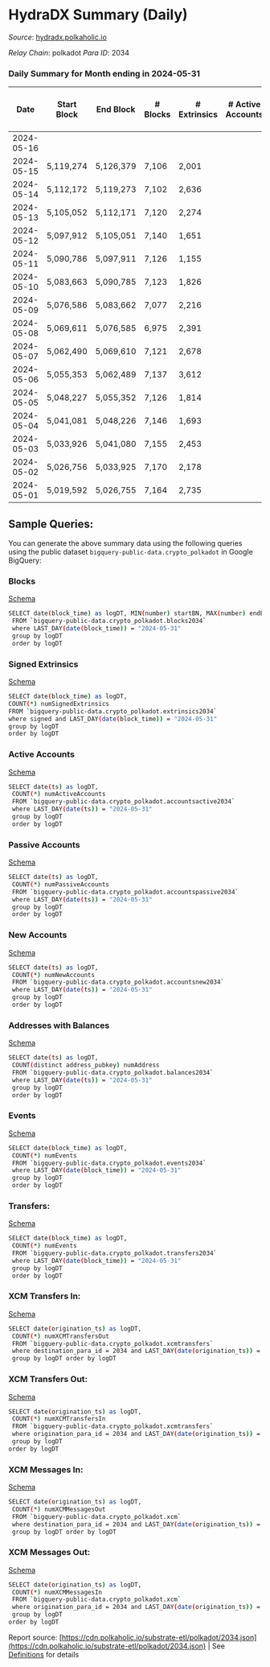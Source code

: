 # HydraDX Summary (Daily)

_Source_: [hydradx.polkaholic.io](https://hydradx.polkaholic.io)

*Relay Chain*: polkadot
*Para ID*: 2034



### Daily Summary for Month ending in 2024-05-31


| Date    | Start Block | End Block | # Blocks | # Extrinsics | # Active Accounts | # Passive Accounts | # New Accounts | # Addresses | # Events  | # Transfers ($USD) | # XCM Transfers In ($USD) | # XCM Transfers Out ($USD) | # XCM In | # XCM Out | Issues |
|---------|-------------|-----------|----------|--------------|-------------------|--------------------|----------------|-------------|-----------|--------------------|---------------------------|----------------------------|----------|-----------|--------|
| 2024-05-16 |  |  |  |  |  |  |  |  |  |   |   |   |  |  |  |
| 2024-05-15 | 5,119,274 | 5,126,379 | 7,106 | 2,001 |  |  |  | 34,325 | 99,102 | 16,270  |   |   |  |  |  |
| 2024-05-14 | 5,112,172 | 5,119,273 | 7,102 | 2,636 |  |  |  | 32,771 | 99,245 | 14,958  |   |   |  |  |  |
| 2024-05-13 | 5,105,052 | 5,112,171 | 7,120 | 2,274 |  |  |  | 34,275 | 99,366 | 15,809  |   |   |  |  |  |
| 2024-05-12 | 5,097,912 | 5,105,051 | 7,140 | 1,651 |  |  |  | 34,256 | 82,290 | 12,478  |   |   |  |  |  |
| 2024-05-11 | 5,090,786 | 5,097,911 | 7,126 | 1,155 |  |  |  | 34,247 | 75,441 | 11,629  |   |   |  |  |  |
| 2024-05-10 | 5,083,663 | 5,090,785 | 7,123 | 1,826 |  |  |  | 34,229 | 89,285 | 14,074  |   |   |  |  |  |
| 2024-05-09 | 5,076,586 | 5,083,662 | 7,077 | 2,216 |  |  |  | 34,201 | 96,205 | 15,306  |   |   |  |  |  |
| 2024-05-08 | 5,069,611 | 5,076,585 | 6,975 | 2,391 |  |  |  | 34,173 | 102,104 | 16,423  |   |   |  |  |  |
| 2024-05-07 | 5,062,490 | 5,069,610 | 7,121 | 2,678 |  |  |  | 34,140 | 100,780 | 15,324  |   |   |  |  |  |
| 2024-05-06 | 5,055,353 | 5,062,489 | 7,137 | 3,612 |  |  |  | 33,684 | 113,737 | 16,778  |   |   |  |  |  |
| 2024-05-05 | 5,048,227 | 5,055,352 | 7,126 | 1,814 |  |  |  | 34,114 | 88,772 | 13,771  |   |   |  |  |  |
| 2024-05-04 | 5,041,081 | 5,048,226 | 7,146 | 1,693 |  |  |  | 34,096 | 113,056 | 17,290  |   |   |  |  |  |
| 2024-05-03 | 5,033,926 | 5,041,080 | 7,155 | 2,453 |  |  |  | 34,067 | 99,260 | 15,436  |   |   |  |  |  |
| 2024-05-02 | 5,026,756 | 5,033,925 | 7,170 | 2,178 |  |  |  | 34,040 | 94,714 | 14,518  |   |   |  |  |  |
| 2024-05-01 | 5,019,592 | 5,026,755 | 7,164 | 2,735 |  |  |  | 34,013 | 112,012 | 18,153  |   |   |  |  |  |

## Sample Queries:
You can generate the above summary data using the following queries using the public dataset `bigquery-public-data.crypto_polkadot` in Google BigQuery:


### Blocks 

[Schema](https://github.com/colorfulnotion/substrate-etl/blob/main/schema/blocks.json)

```bash
SELECT date(block_time) as logDT, MIN(number) startBN, MAX(number) endBN, COUNT(*) numBlocks 
 FROM `bigquery-public-data.crypto_polkadot.blocks2034`  
 where LAST_DAY(date(block_time)) = "2024-05-31" 
 group by logDT 
 order by logDT
```

### Signed Extrinsics 

[Schema](https://github.com/colorfulnotion/substrate-etl/blob/main/schema/extrinsics.json)

```bash
SELECT date(block_time) as logDT, 
COUNT(*) numSignedExtrinsics 
FROM `bigquery-public-data.crypto_polkadot.extrinsics2034`  
where signed and LAST_DAY(date(block_time)) = "2024-05-31" 
group by logDT 
order by logDT
```

### Active Accounts 

[Schema](https://github.com/colorfulnotion/substrate-etl/blob/main/schema/accountsactive.json)

```bash
SELECT date(ts) as logDT, 
 COUNT(*) numActiveAccounts 
 FROM `bigquery-public-data.crypto_polkadot.accountsactive2034` 
 where LAST_DAY(date(ts)) = "2024-05-31" 
 group by logDT 
 order by logDT
```

### Passive Accounts 

[Schema](https://github.com/colorfulnotion/substrate-etl/blob/main/schema/accountspassive.json)

```bash
SELECT date(ts) as logDT, 
 COUNT(*) numPassiveAccounts 
 FROM `bigquery-public-data.crypto_polkadot.accountspassive2034` 
 where LAST_DAY(date(ts)) = "2024-05-31" 
 group by logDT 
 order by logDT
```

### New Accounts 

[Schema](https://github.com/colorfulnotion/substrate-etl/blob/main/schema/accountsnew.json)

```bash
SELECT date(ts) as logDT, 
 COUNT(*) numNewAccounts 
 FROM `bigquery-public-data.crypto_polkadot.accountsnew2034` 
 where LAST_DAY(date(ts)) = "2024-05-31" 
 group by logDT
 order by logDT
```

### Addresses with Balances 

[Schema](https://github.com/colorfulnotion/substrate-etl/blob/main/schema/balances.json)

```bash
SELECT date(ts) as logDT,
 COUNT(distinct address_pubkey) numAddress 
 FROM `bigquery-public-data.crypto_polkadot.balances2034` 
 where LAST_DAY(date(ts)) = "2024-05-31" 
 group by logDT 
 order by logDT
```

### Events 

[Schema](https://github.com/colorfulnotion/substrate-etl/blob/main/schema/events.json)

```bash
SELECT date(block_time) as logDT, 
 COUNT(*) numEvents 
 FROM `bigquery-public-data.crypto_polkadot.events2034` 
 where LAST_DAY(date(block_time)) = "2024-05-31" 
 group by logDT 
 order by logDT
```

### Transfers:

[Schema](https://github.com/colorfulnotion/substrate-etl/blob/main/schema/transfers.json)

```bash
SELECT date(block_time) as logDT, 
 COUNT(*) numEvents 
 FROM `bigquery-public-data.crypto_polkadot.transfers2034` 
 where LAST_DAY(date(block_time)) = "2024-05-31" 
 group by logDT 
 order by logDT
```

### XCM Transfers In: 

[Schema](https://github.com/colorfulnotion/substrate-etl/blob/main/schema/xcmtransfers.json)

```bash
SELECT date(origination_ts) as logDT, 
 COUNT(*) numXCMTransfersOut 
 FROM `bigquery-public-data.crypto_polkadot.xcmtransfers` 
 where destination_para_id = 2034 and LAST_DAY(date(origination_ts)) = "2024-05-31" 
 group by logDT order by logDT
```

### XCM Transfers Out: 

[Schema](https://github.com/colorfulnotion/substrate-etl/blob/main/schema/xcmtransfers.json)

```bash
SELECT date(origination_ts) as logDT, 
 COUNT(*) numXCMTransfersIn 
 FROM `bigquery-public-data.crypto_polkadot.xcmtransfers` 
 where origination_para_id = 2034 and LAST_DAY(date(origination_ts)) = "2024-05-31" 
 group by logDT 
order by logDT
```

### XCM Messages In: 

[Schema](https://github.com/colorfulnotion/substrate-etl/blob/main/schema/xcm.json)

```bash
SELECT date(origination_ts) as logDT, 
 COUNT(*) numXCMMessagesOut 
 FROM `bigquery-public-data.crypto_polkadot.xcm` 
 where destination_para_id = 2034 and LAST_DAY(date(origination_ts)) = "2024-05-31" 
 group by logDT order by logDT
```

### XCM Messages Out: 

[Schema](https://github.com/colorfulnotion/substrate-etl/blob/main/schema/xcm.json)

```bash
SELECT date(origination_ts) as logDT, 
 COUNT(*) numXCMMessagesIn 
 FROM `bigquery-public-data.crypto_polkadot.xcm` 
 where origination_para_id = 2034 and LAST_DAY(date(origination_ts)) = "2024-05-31" 
 group by logDT 
order by logDT
```


Report source: [https://cdn.polkaholic.io/substrate-etl/polkadot/2034.json](https://cdn.polkaholic.io/substrate-etl/polkadot/2034.json) | See [Definitions](/DEFINITIONS.md) for details
